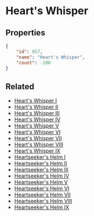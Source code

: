 # Heart's Whisper

<no description available>

## Properties

```json
{
    "id": 657,
    "name": "Heart's Whisper",
    "count": -100
}
```

## Related

- [Heart's Whisper I](../items/19402-heart-s-whisper-i.md)
- [Heart's Whisper II](../items/19403-heart-s-whisper-ii.md)
- [Heart's Whisper III](../items/19404-heart-s-whisper-iii.md)
- [Heart's Whisper IV](../items/19405-heart-s-whisper-iv.md)
- [Heart's Whisper V](../items/19406-heart-s-whisper-v.md)
- [Heart's Whisper VI](../items/19407-heart-s-whisper-vi.md)
- [Heart's Whisper VII](../items/19408-heart-s-whisper-vii.md)
- [Heart's Whisper VIII](../items/19409-heart-s-whisper-viii.md)
- [Heart's Whisper IX](../items/19410-heart-s-whisper-ix.md)
- [Heartseeker's Helm I](../items/19411-heartseeker-s-helm-i.md)
- [Heartseeker's Helm II](../items/19412-heartseeker-s-helm-ii.md)
- [Heartseeker's Helm III](../items/19413-heartseeker-s-helm-iii.md)
- [Heartseeker's Helm IV](../items/19414-heartseeker-s-helm-iv.md)
- [Heartseeker's Helm V](../items/19415-heartseeker-s-helm-v.md)
- [Heartseeker's Helm VI](../items/19416-heartseeker-s-helm-vi.md)
- [Heartseeker's Helm VII](../items/19417-heartseeker-s-helm-vii.md)
- [Heartseeker's Helm VIII](../items/19418-heartseeker-s-helm-viii.md)
- [Heartseeker's Helm IX](../items/19419-heartseeker-s-helm-ix.md)

